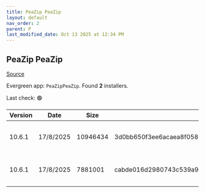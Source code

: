 ```yaml
---
title: PeaZip PeaZip
layout: default
nav_order: 2
parent: P
last_modified_date: Oct 13 2025 at 12:34 PM
---
```


## PeaZip PeaZip

[Source](https://peazip.github.io/)

Evergreen app: `PeaZipPeaZip`. Found **2** installers.

Last check: 🟢

| Version | Date      | Size     | Sha256                                                           | Architecture | InstallerType | Type | URI                                                                                                                                                                        |
| ------- | --------- | -------- | ---------------------------------------------------------------- | ------------ | ------------- | ---- | -------------------------------------------------------------------------------------------------------------------------------------------------------------------------- |
| 10.6.1  | 17/8/2025 | 10946434 | 3d0bb650f3ee6acaea8f0588cf300ffaff9b5a9d8a6ae607790a5c9e4983e6f3 | x64          | Default       | exe  | [https://github.com/peazip/PeaZip/releases/download/10.6.1/peazip-10.6.1.WIN64.exe](https://github.com/peazip/PeaZip/releases/download/10.6.1/peazip-10.6.1.WIN64.exe)     |
| 10.6.1  | 17/8/2025 | 7881001  | cabde016d2980743c539a9c288a5f496a62dcc6fb576a870ac817b3ad26dfcdc | x86          | Default       | exe  | [https://github.com/peazip/PeaZip/releases/download/10.6.1/peazip-10.6.1.WINDOWS.exe](https://github.com/peazip/PeaZip/releases/download/10.6.1/peazip-10.6.1.WINDOWS.exe) |

